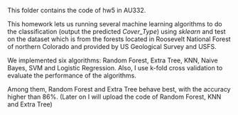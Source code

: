 This folder contains the code of hw5 in AU332.

This homework lets us running several machine learning algorithms to do the classification (output the predicted *Cover_Type*) using *sklearn* and test on the dataset which is from the forests located in Roosevelt National Forest of northern Colorado and provided
by US Geological Survey and USFS. 

We implemented six algorithms: Random Forest, Extra Tree, KNN, Naive Bayes, SVM and Logistic Regression. Also, I use k-fold cross validation 
to evaluate the performance of the algorithms. 

Among them, Random Forest and Extra Tree behave best, with the accuracy higher than 86%. (Later on I will upload the code of 
Random Forest, KNN and Extra Tree)

